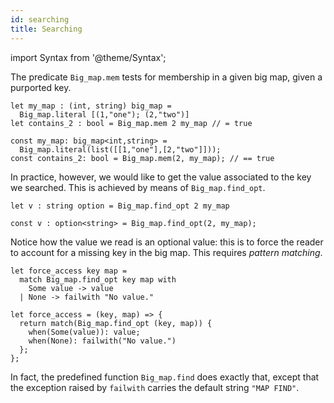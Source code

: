 ```yaml
---
id: searching
title: Searching
---
```


import Syntax from '@theme/Syntax';

The predicate `Big_map.mem` tests for membership in a given big map,
given a purported key.

<Syntax syntax="cameligo">

```cameligo group=big_map_searching
let my_map : (int, string) big_map =
  Big_map.literal [(1,"one"); (2,"two")]
let contains_2 : bool = Big_map.mem 2 my_map // = true
```

</Syntax>

<Syntax syntax="jsligo">

```jsligo group=big_map_searching
const my_map: big_map<int,string> =
  Big_map.literal(list([[1,"one"],[2,"two"]]));
const contains_2: bool = Big_map.mem(2, my_map); // == true
```

</Syntax>

In practice, however, we would like to get the value associated to the
key we searched. This is achieved by means of `Big_map.find_opt`.

<Syntax syntax="cameligo">

```cameligo group=big_map_searching
let v : string option = Big_map.find_opt 2 my_map
```

</Syntax>

<Syntax syntax="jsligo">

```jsligo group=big_map_searching
const v : option<string> = Big_map.find_opt(2, my_map);
```

</Syntax>

Notice how the value we read is an optional value: this is to force
the reader to account for a missing key in the big map. This requires
*pattern matching*.

<Syntax syntax="cameligo">

```cameligo group=big_map_searching
let force_access key map =
  match Big_map.find_opt key map with
    Some value -> value
  | None -> failwith "No value."
```

</Syntax>

<Syntax syntax="jsligo">

```jsligo group=big_map_searching
let force_access = (key, map) => {
  return match(Big_map.find_opt (key, map)) {
    when(Some(value)): value;
    when(None): failwith("No value.")
  };
};
```

</Syntax>

In fact, the predefined function `Big_map.find` does exactly that,
except that the exception raised by `failwith` carries the default
string `"MAP FIND"`.
